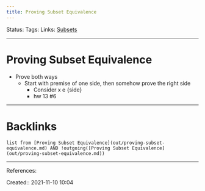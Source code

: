 ```yaml
---
title: Proving Subset Equivalence
---
```

Status: 
Tags: 
Links: [Subsets](out/subsets.md)
___
# Proving Subset Equivalence
- Prove both ways
	- Start with premise of one side, then somehow prove the right side
		- Consider x e {side}
		- hw 13 #6
___
# Backlinks
```dataview
list from [Proving Subset Equivalence](out/proving-subset-equivalence.md) AND !outgoing([Proving Subset Equivalence](out/proving-subset-equivalence.md))
```
___
References:

Created:: 2021-11-10 10:04
